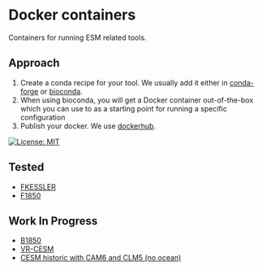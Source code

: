 # Docker containers

Containers for running ESM related tools.

## Approach

1. Create a conda recipe for your tool. We usually add it either in [conda-forge](https://conda-forge.org/) or [bioconda](https://bioconda.github.io/).
2. When using bioconda, you will get a Docker container out-of-the-box which you can use to as a starting point for running a specific configuration
3. Publish your docker. We use [dockerhub](https://hub.docker.com/).

[![License: MIT](https://img.shields.io/badge/License-MIT-yellow.svg)](https://opensource.org/licenses/MIT)


## Tested

- [FKESSLER](https://github.com/NordicESMhub/fkessler_docker)
- [F1850](https://github.com/NordicESMhub/F1850_docker)

## Work In Progress

- [B1850](https://github.com/NordicESMhub/B1850_docker)
- [VR-CESM](https://github.com/NordicESMhub/VR-CESM_docker)
- [CESM historic with CAM6 and CLM5 (no ocean)](https://github.com/NordicESMhub/hc6l5_docker)


